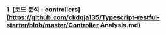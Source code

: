 

### 1. [코드 분석 - controllers](https://github.com/ckdqja135/Typescript-restful-starter/blob/master/Controller Analysis.md)
